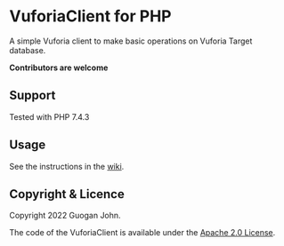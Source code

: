 # VuforiaClient for PHP

A simple Vuforia client to make basic operations on Vuforia Target database.

**Contributors are welcome**

## Support

Tested with PHP 7.4.3

## Usage

See the instructions in the [wiki](https://github.com/FionNoir/VuforiaClient/wiki).

## Copyright & Licence

Copyright 2022 Guogan John.

The code of the VuforiaClient is available under the [Apache 2.0 License](https://github.com/FionNoir/VuforiaClient/blob/master/License.txt).

